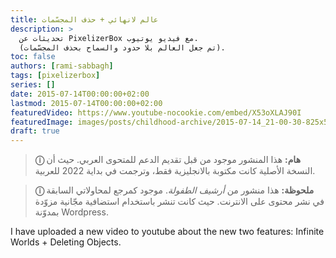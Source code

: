 ```yaml
---
title: عالم لانهائي + حذف المجسّمات
description: >
  تحديثات عن PixelizerBox مع فيديو يوتيوب.
  (تم جعل العالم بلا حدود والسماح بحذف المجسّمات).
toc: false
authors: [rami-sabbagh]
tags: [pixelizerbox]
series: []
date: 2015-07-14T00:00:00+02:00
lastmod: 2015-07-14T00:00:00+02:00
featuredVideo: https://www.youtube-nocookie.com/embed/X53oXLAJ90I
featuredImage: images/posts/childhood-archive/2015-07-14_21-00-30-825x510.png
draft: true
---
```


> **ⓘ هام:** هذا المنشور موجود من قبل تقديم الدعم للمتحوى العربي. حيث أن النسخة الأصلية كانت مكتوبة بالانجليزية فقط، وترجمت في بداية 2022 للعربية.

> **ⓘ ملحوظة:** هذا منشور من _أرشيف الطفولة_. موجود كمرجع  لمحاولاتي السابقة في نشر محتوى على الانترنت. حيث كانت تنشر باستخدام استضافية مجّانية مزوّدة بمدوّنة Wordpress.

I have uploaded a new video to youtube about the new two features: Infinite Worlds + Deleting Objects.
